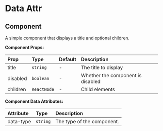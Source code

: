 # Data Attr

[//]: types.ts "<-- Autogenerated By (do not edit the following markdown directly)"

## Component

A simple component that displays a title and optional children.

**Component Props:**

| Prop     | Type        | Default | Description                       |
| :------- | :---------- | :------ | :-------------------------------- |
| title    | `string`    | -       | The title to display              |
| disabled | `boolean`   | -       | Whether the component is disabled |
| children | `ReactNode` | -       | Child elements                    |

**Component Data Attributes:**

| Attribute | Type     | Description                |
| :-------- | :------- | :------------------------- |
| data-type | `string` | The type of the component. |
